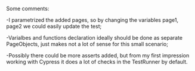 Some comments:

-I parametrized the added pages, so by changing the variables page1, page2 we could easily update the test;

-Varialbes and functions declaration ideally should be done as separate PageObjects, just makes not a lot of sense for this small scenario;

-Possibly there could be more asserts added, but from my first impression working with Cypress it does a lot of checks in the TestRunner by default.
